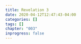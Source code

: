 ```yaml
---
title: Revelation 3
date: 2020-04-12T12:47:43-04:00
categories: []
tags: []
chapter: "003"
inprogress: false
---
```


